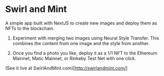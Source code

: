 # Swirl and Mint

A simple app built with NextJS to create new images and deploy them as NFTs to the blockchain.

1) Experiment with merging two images using Neural Style Transfer. This combines the content from one image and the style from another.

2) Once you find a photo you like, deploy it as a 1/1 NFT to the Ethereum Mainnet, Matic Mainnet, or Rinkeby Test Net with one click.

(See it live at SwirlAndMint.com)[http://swirlandmint.com/]